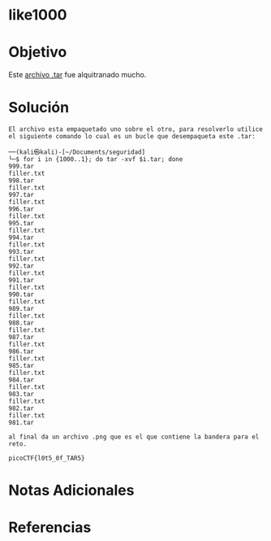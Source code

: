 # like1000

# Objetivo
Este [archivo .tar](https://jupiter.challenges.picoctf.org/static/52084b5ad360b25f9af83933114324e0/1000.tar) fue alquitranado mucho.
# Solución
```
El archivo esta empaquetado uno sobre el otro, para resolverlo utilice el siguiente comando lo cual es un bucle que desempaqueta este .tar:

──(kali㉿kali)-[~/Documents/seguridad]
└─$ for i in {1000..1}; do tar -xvf $i.tar; done
999.tar
filler.txt
998.tar
filler.txt
997.tar
filler.txt
996.tar
filler.txt
995.tar
filler.txt
994.tar
filler.txt
993.tar
filler.txt
992.tar
filler.txt
991.tar
filler.txt
990.tar
filler.txt
989.tar
filler.txt
988.tar
filler.txt
987.tar
filler.txt
986.tar
filler.txt
985.tar
filler.txt
984.tar
filler.txt
983.tar
filler.txt
982.tar
filler.txt
981.tar

al final da un archivo .png que es el que contiene la bandera para el reto.

picoCTF{l0t5_0f_TAR5}
```

# Notas Adicionales

# Referencias
